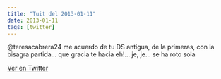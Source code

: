 ```yaml
---
title: "Tuit del 2013-01-11"
date: 2013-01-11
tags: [twitter]
---
```


@teresacabrera24 me acuerdo de tu DS antigua, de la primeras, con la bisagra partida… que gracia te hacia eh!… je, je… se ha roto sola



[Ver en Twitter](https://twitter.com/i/web/status/289779916885618688)
